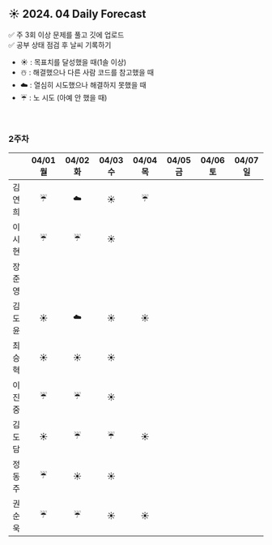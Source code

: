 ## ☀️ 2024. 04 Daily Forecast

✅ 주 3회 이상 문제를 풀고 깃에 업로드    
✅ 공부 상태 점검 후 날씨 기록하기 
- ☀️ : 목표치를 달성했을 때(1솔 이상)
- ☃️ : 해결했으나 다른 사람 코드를 참고했을 때
- ☁️ : 열심히 시도했으나 해결하지 못했을 때
- ☔ : 노 시도 (아예 안 했을 때)

<br>

### 2주차

  
|      | 04/01 월 | 04/02 화 | 04/03 수 | 04/04 목 | 04/05 금 | 04/06 토 | 04/07 일 |
|------|:-----:|:-----:|:-----:|:-----:|:-----:|:-----:|:-----:|
| 김연희 |☔|☁️|☀️|☔| | | |
| 이시현 | ☔|☔ |☀️ | | | | |
| 장준영 | | | | | | | |
| 김도윤 |☀️|☁️|☀️|☀️| | | |
| 최승혁 | ☀️|☀️ |☀️ | | | | |
| 이진중 |☔|☔|  ☀️| | | | |
| 김도담 |☀️ |☔ |☔ |☀️ | | | |
| 정동주 | ☔|☀️ | ☀️| | | | |
| 권순욱 |☔ |☔ |☀️ |☀️ | | | |
